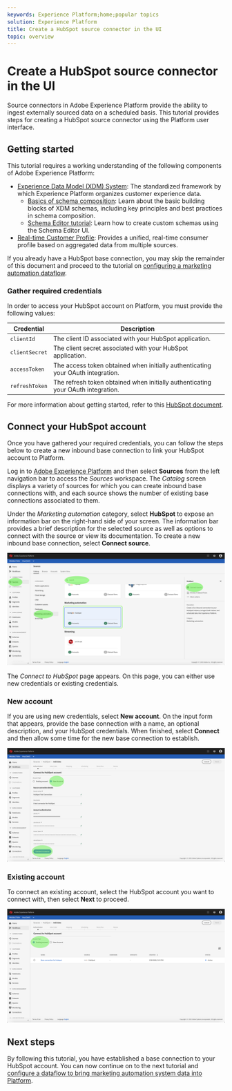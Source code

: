 ```yaml
---
keywords: Experience Platform;home;popular topics
solution: Experience Platform
title: Create a HubSpot source connector in the UI
topic: overview
---
```


# Create a HubSpot source connector in the UI

Source connectors in Adobe Experience Platform provide the ability to ingest externally sourced data on a scheduled basis. This tutorial provides steps for creating a HubSpot source connector using the Platform user interface.

## Getting started

This tutorial requires a working understanding of the following components of Adobe Experience Platform:

*   [Experience Data Model (XDM) System](../../../../../xdm/home.md): The standardized framework by which Experience Platform organizes customer experience data.
    *   [Basics of schema composition](../../../../../xdm/schema/composition.md): Learn about the basic building blocks of XDM schemas, including key principles and best practices in schema composition.
    *   [Schema Editor tutorial](../../../../../xdm/tutorials/create-schema-ui.md): Learn how to create custom schemas using the Schema Editor UI.
*   [Real-time Customer Profile](../../../../../profile/home.md): Provides a unified, real-time consumer profile based on aggregated data from multiple sources.

If you already have a HubSpot base connection, you may skip the remainder of this document and proceed to the tutorial on [configuring a marketing automation dataflow](../../dataflow/marketing-automation.md).

### Gather required credentials

In order to access your HubSpot account on Platform, you must provide the following values:

| Credential | Description |
| ---------- | ----------- |
| `clientId` | The client ID associated with your HubSpot application. |
| `clientSecret` | The client secret associated with your HubSpot application. |
| `accessToken` | The access token obtained when initially authenticating your OAuth integration. |
| `refreshToken` | The refresh token obtained when initially authenticating your OAuth integration. |

For more information about getting started, refer to this [HubSpot document](https://developers.hubspot.com/docs/methods/oauth2/oauth2-overview).

## Connect your HubSpot account

Once you have gathered your required credentials, you can follow the steps below to create a new inbound base connection to link your HubSpot account to Platform.

Log in to <a href="https://platform.adobe.com" target="_blank">Adobe Experience Platform</a> and then select **Sources** from the left navigation bar to access the *Sources* workspace. The *Catalog* screen displays a variety of sources for which you can create inbound base connections with, and each source shows the number of existing base connections associated to them.

Under the *Marketing automation* category, select **HubSpot** to expose an information bar on the right-hand side of your screen. The information bar provides a brief description for the selected source as well as options to connect with the source or view its documentation. To create a new inbound base connection, select **Connect source**.

![catalog](../../../../images/hubspot/catalog.png)

The *Connect to HubSpot* page appears. On this page, you can either use new credentials or existing credentials.

### New account

If you are using new credentials, select **New account**. On the input form that appears, provide the base connection with a name, an optional description, and your HubSpot credentials. When finished, select **Connect** and then allow some time for the new base connection to establish.

![connect](../../../../images/hubspot/connect.png)

### Existing account

To connect an existing account, select the  HubSpot account you want to connect with, then select **Next** to proceed.

![existing](../../../../images/hubspot/existing.png)

## Next steps

By following this tutorial, you have established a base connection to your HubSpot account. You can now continue on to the next tutorial and [configure a dataflow to bring marketing automation system data into Platform](../../dataflow/marketing-automation.md).